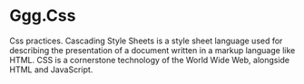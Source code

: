 # Ggg.Css
Css practices. Cascading Style Sheets is a style sheet language used for describing the presentation of a document written in a markup language like HTML. CSS is a cornerstone technology of the World Wide Web, alongside HTML and JavaScript.

